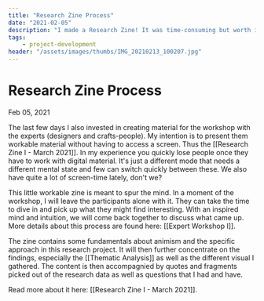 ```yaml
---
title: "Research Zine Process"
date: "2021-02-05"
description: "I made a Research Zine! It was time-consuming but worth it. I'm super proud of it and learned about how to work with Riso on the side..."
tags:
    - project-development
header: "/assets/images/thumbs/IMG_20210213_100207.jpg"
---
```

# Research Zine Process
Feb 05, 2021

The last few days I also invested in creating material for the workshop with the experts (designers and crafts-people). My intention is to present them workable material without having to access a screen. Thus the [[Research Zine I - March 2021]]. In my experience you quickly lose people once they have to work with digital material. It's just a different mode that needs a different mental state and few can switch quickly between these. We also have quite a lot of screen-time lately, don't we? 

This little workable zine is meant to spur the mind. In a moment of the workshop, I will leave the participants alone with it. They can take the time to dive in and pick up what they might find interesting. With an inspired mind and intuition, we will come back together to discuss what came up. More details about this process are found here: [[Expert Workshop I]]. 

The zine contains some fundamentals about animism and the specific approach in this research project. It will then further concentrate on the findings, especially the [[Thematic Analysis]] as well as the different visual I gathered. The content is then accompagnied by quotes and fragments picked out of the research data as well as questions that I had and have.

Read more about it here: [[Research Zine I - March 2021]].
